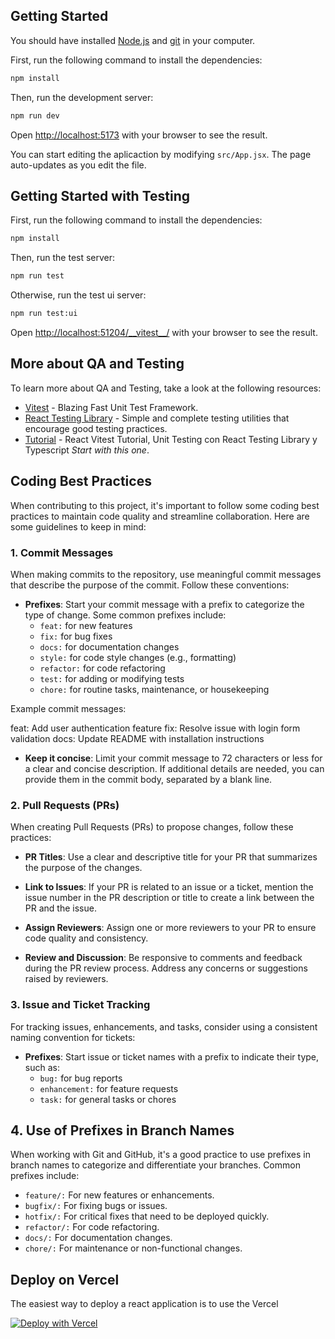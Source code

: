 ## Getting Started

You should have installed [Node.js](https://nodejs.org/) and [git](https://git-scm.com/) in your computer.

First, run the following command to install the dependencies:

```bash
npm install
```

Then, run the development server:

```bash
npm run dev
```

Open [http://localhost:5173](http://localhost:5173) with your browser to see the result.

You can start editing the aplicaction by modifying `src/App.jsx`. The page auto-updates as you edit the file.

## Getting Started  with Testing

First, run the following command to install the dependencies:

```bash
npm install
```

Then, run the test server:

```bash
npm run test
```

Otherwise, run the test ui server:

```bash
npm run test:ui
```

Open [http://localhost:51204/__vitest\__/](http://localhost:51204/__vitest__/) with your browser to see the result.

## More about QA and Testing

To learn more about QA and Testing, take a look at the following resources:

- [Vitest](https://vitest.dev/) - Blazing Fast Unit Test Framework.
- [React Testing Library](https://testing-library.com/docs/react-testing-library/intro/) - Simple and complete testing utilities that encourage good testing practices.
- [Tutorial](https://www.youtube.com/watch?v=Yocj2BB3AQU&t=1582s&ab_channel=FaztCode) - React Vitest Tutorial, Unit Testing con React Testing Library y Typescript *Start with this one*.

## Coding Best Practices

When contributing to this project, it's important to follow some coding best practices to maintain code quality and streamline collaboration. Here are some guidelines to keep in mind:

### 1. Commit Messages

When making commits to the repository, use meaningful commit messages that describe the purpose of the commit. Follow these conventions:

- **Prefixes**: Start your commit message with a prefix to categorize the type of change. Some common prefixes include:
  - `feat:` for new features
  - `fix:` for bug fixes
  - `docs:` for documentation changes
  - `style:` for code style changes (e.g., formatting)
  - `refactor:` for code refactoring
  - `test:` for adding or modifying tests
  - `chore:` for routine tasks, maintenance, or housekeeping

Example commit messages:

feat: Add user authentication feature
fix: Resolve issue with login form validation
docs: Update README with installation instructions


- **Keep it concise**: Limit your commit message to 72 characters or less for a clear and concise description. If additional details are needed, you can provide them in the commit body, separated by a blank line.

### 2. Pull Requests (PRs)

When creating Pull Requests (PRs) to propose changes, follow these practices:

- **PR Titles**: Use a clear and descriptive title for your PR that summarizes the purpose of the changes.

- **Link to Issues**: If your PR is related to an issue or a ticket, mention the issue number in the PR description or title to create a link between the PR and the issue.

- **Assign Reviewers**: Assign one or more reviewers to your PR to ensure code quality and consistency.

- **Review and Discussion**: Be responsive to comments and feedback during the PR review process. Address any concerns or suggestions raised by reviewers.

### 3. Issue and Ticket Tracking

For tracking issues, enhancements, and tasks, consider using a consistent naming convention for tickets:

- **Prefixes**: Start issue or ticket names with a prefix to indicate their type, such as:
  - `bug:` for bug reports
  - `enhancement:` for feature requests
  - `task:` for general tasks or chores


## 4. Use of Prefixes in Branch Names
When working with Git and GitHub, it's a good practice to use prefixes in branch names to categorize and differentiate your branches. Common prefixes include:

- `feature/:` For new features or enhancements.
- `bugfix/:` For fixing bugs or issues.
- `hotfix/:` For critical fixes that need to be deployed quickly.
- `refactor/:` For code refactoring.
- `docs/:` For documentation changes.
- `chore/:` For maintenance or non-functional changes.

## Deploy on Vercel

The easiest way to deploy a react application is to use the  Vercel

[![Deploy with Vercel](https://vercel.com/button)](https://vercel.com/new/clone?repository-url=https://github.com/EstandaresDeCalidadSW23/vikingos-analyser)